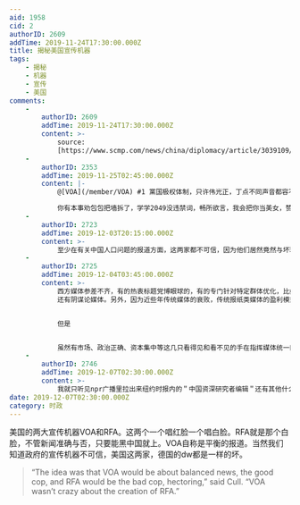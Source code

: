 ```yaml
---
aid: 1958
cid: 2
authorID: 2609
addTime: 2019-11-24T17:30:00.000Z
title: 揭秘美国宣传机器
tags:
    - 揭秘
    - 机器
    - 宣传
    - 美国
comments:
    -
        authorID: 2609
        addTime: 2019-11-24T17:30:00.000Z
        content: >-
            source:
            [https://www.scmp.com/news/china/diplomacy/article/3039109/us-launches-new-mandarin-network-washington-and-beijing-battle](https://www.scmp.com/news/china/diplomacy/article/3039109/us-launches-new-mandarin-network-washington-and-beijing-battle)
    -
        authorID: 2353
        addTime: 2019-11-25T02:45:00.000Z
        content: |-
            @[VOA](/member/VOA) #1 黨国极权体制，只许伟光正，丁点不同声音都容不下，违禁词一堆，小肚鸡肠…本就黑吗。

            你有本事劝包包把墙拆了，学学2049没违禁词，畅所欲言，我会把你当美女，赞美下。
    -
        authorID: 2723
        addTime: 2019-12-03T20:15:00.000Z
        content: >-
            至少在有关中国人口问题的报道方面，这两家都不可信，因为他们居然竟然与坏球屎报狼狈为奸，联合传播各种假新闻，而南华早报就是这些假新闻出口转内销的中转站，一如香港是共匪贪官转移贪腐所得的中转站。
    -
        authorID: 2725
        addTime: 2019-12-04T03:45:00.000Z
        content: >-
            西方媒体参差不齐，有的热衷标题党博眼球的，有的专门针对特定群体优化，比如DemocracyNow, Fox,
            还有阴谋论媒体。另外，因为近些年传统媒体的衰败，传统报纸类媒体的盈利模式受到挑战，导致其更多沦为宣传机器。


            但是


            虽然有市场、政治正确、资本集中等这几只看得见和看不见的手在指挥媒体统一口径，媒体市场还是有很多小众的异类，坚持新闻理想新闻操守的。比如NPR，PBS，BBC等等。
    -
        authorID: 2746
        addTime: 2019-12-07T02:30:00.000Z
        content: >-
            我就只听见npr广播里拉出来纽约时报内的＂中国资深研究者编辑＂还有其他什么＂政治学研究者＂来路的，做专题专访节目扯一堆暗护共产党的说辞了．．．
date: 2019-12-07T02:30:00.000Z
category: 时政
---
```


美国的两大宣传机器VOA和RFA。这两个一个唱红脸一个唱白脸。RFA就是那个白脸，不管新闻准确与否，只要能黑中国就上。VOA自称是平衡的报道。当然我们知道政府的宣传机器不可信，美国这两家，德国的dw都是一样的坏。

> “The idea was that VOA would be about balanced news, the good cop, and RFA would be the bad cop, hectoring,” said Cull. “VOA wasn’t crazy about the creation of RFA.”
